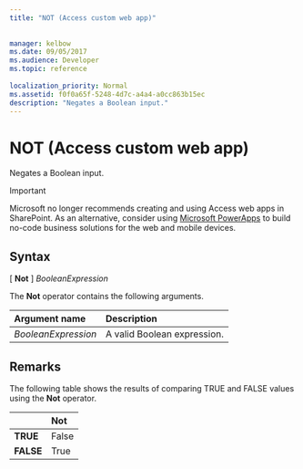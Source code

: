 ```yaml
---
title: "NOT (Access custom web app)"
 
 
manager: kelbow
ms.date: 09/05/2017
ms.audience: Developer
ms.topic: reference
  
localization_priority: Normal
ms.assetid: f0f0a65f-5248-4d7c-a4a4-a0cc863b15ec
description: "Negates a Boolean input."
---
```


# NOT (Access custom web app)

Negates a Boolean input.
  
> [!IMPORTANT]
> Microsoft no longer recommends creating and using Access web apps in SharePoint. As an alternative, consider using [Microsoft PowerApps](https://powerapps.microsoft.com/en-us/) to build no-code business solutions for the web and mobile devices. 
  
## Syntax

[ **Not** ]  *BooleanExpression* 
  
The **Not** operator contains the following arguments. 
  
|**Argument name**|**Description**|
|:-----|:-----|
| *BooleanExpression*  <br/> |A valid Boolean expression.  <br/> |
   
## Remarks

The following table shows the results of comparing TRUE and FALSE values using the **Not** operator. 
  
||**Not**|
|:-----|:-----|
|**TRUE** <br/> |False  <br/> |
|**FALSE** <br/> |True  <br/> |
   

